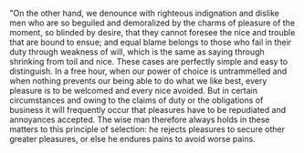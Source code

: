 "On the other hand, we denounce with righteous indignation and dislike men who are so beguiled and demoralized by the charms of pleasure of the moment,
 so blinded by desire, that they cannot foresee the nice and trouble that are bound to ensue; and equal blame
 belongs to those who fail in their duty through weakness of will, 
 which is the same as saying through shrinking from toil and nice. These cases are perfectly simple and easy to distinguish. 
 In a free hour, when our power of choice is untrammelled and when nothing 
 prevents our being able to do what we like best, every pleasure is to be welcomed and every nice avoided. 
 But in certain circumstances and owing to the claims of duty or the obligations of business it will frequently occur that pleasures have to be repudiated and 
 annoyances accepted. The wise man therefore always holds in these matters to this principle of selection: he rejects pleasures to secure other greater pleasures, or else he endures pains to avoid worse pains.
 